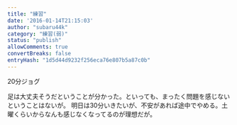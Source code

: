 ```yaml
---
title: "練習"
date: '2016-01-14T21:15:03'
author: "subaru44k"
category: "練習(弱)"
status: "publish"
allowComments: true
convertBreaks: false
entryHash: "1d5d44d9232f256eca76e807b5a87c0b"
---
```

20分ジョグ

足は大丈夫そうだということが分かった。といっても、まったく問題を感じないということはないが。
明日は30分いきたいが、不安があれば途中でやめる。土曜くらいからなんも感じなくなってるのが理想だが。
